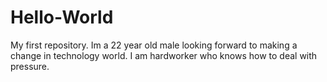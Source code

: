 # Hello-World
My first repository.
Im a 22 year old male looking forward to making a change in technology world.
I am hardworker who knows how to deal with pressure.
